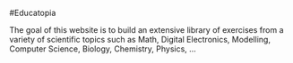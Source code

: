#Educatopia

The goal of this website is to build an extensive library of exercises from a variety of scientific topics such as Math, Digital Electronics, Modelling, Computer Science, Biology, Chemistry, Physics, …
